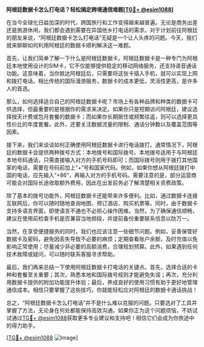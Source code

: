 **阿根廷数据卡怎么打电话？轻松搞定跨境通信难题[[TG💪+ @esim1088](https://t.me/s/esim1088)]**

在当今全球化日益加深的时代，跨国旅行和工作变得越来越普遍。无论是商务出差还是旅游休闲，我们都会遇到需要在异国他乡打电话的需求。对于计划前往阿根廷的朋友来说，“阿根廷数据卡怎么打电话”无疑是一个让人头疼的问题。今天，我们就来聊聊如何利用阿根廷的数据卡顺利解决这一难题。

首先，让我们简单了解一下什么是阿根廷数据卡。阿根廷数据卡是一种专门为阿根廷本地使用设计的SIM卡，它不仅能够提供稳定的移动网络服务，还支持语音通话功能。这意味着，当你抵达阿根廷后，只需要将这张卡插入手机，就可以实现上网和拨打电话。相比传统的国际漫游服务，数据卡的成本更低，灵活性更高，是许多人的首选。

那么，如何选择适合自己的阿根廷数据卡呢？市场上有各种品牌和种类的数据卡可供选择，但最重要的是根据你的需求来决定。如果你只是短期访问阿根廷，建议选择按天计费或包月套餐的数据卡；而如果你长期居住或频繁往返，则可以选择更具性价比的年度套餐。此外，还要关注数据流量的限制、通话分钟数以及覆盖范围等因素。

接下来，我们来谈谈如何正确使用阿根廷数据卡进行电话拨打。通常情况下，阿根廷的数据卡会提供两种拨号方式：本地拨号和国际拨号。本地拨号适用于与阿根廷本地号码通话，只需直接输入对方的手机号码即可；而国际拨号则用于拨打其他国家的电话，需要在号码前加上“+”号和国家代码。例如，如果你想从阿根廷拨打中国的电话，应先输入“+86”，再输入对方的手机号码。需要注意的是，部分运营商可能会对国际长途收取额外费用，因此在出发前务必了解清楚相关资费政策。

除了基本的拨号功能外，阿根廷数据卡还能带来许多便利。比如，通过数据卡连接互联网后，你可以随时随地查询地图、预订酒店、购买机票等。同时，由于数据卡支持多语言界面，即使语言不通也不必担心操作困难。当然，为了确保通信顺畅，建议在使用前检查手机是否兼容当地频段，并提前备份重要联系信息以防万一。

当然，在享受便捷服务的同时，我们也应该注意一些细节问题。例如，妥善保管好数据卡及密码，避免因丢失导致不必要的麻烦；定期查看账户余额，及时充值以免影响正常使用；尽量减少非必要的高额消费，合理规划预算。此外，如果遇到任何技术故障或疑问，可以随时联系客服寻求帮助。

最后，我们再来总结一下使用阿根廷数据卡打电话的关键点。首先，选择合适的卡种和套餐至关重要；其次，熟悉本地和国际拨号规则才能避免失误；再次，充分利用数据卡提供的附加功能提升体验；最后，养成良好的使用习惯有助于更好地管理通信成本。相信只要掌握了这些技巧，你就能轻松应对阿根廷的数据卡通话挑战！

总之，“阿根廷数据卡怎么打电话”并不是什么难以克服的问题。只要选对了工具并掌握了方法，无论身在何处都能保持高效沟通。如果你正为这个问题烦恼，不妨试试通过[TG💪+ @esim1088](https://t.me/s/esim1088)获取更多专业建议和支持吧！相信它们会成为你旅途中的得力助手。

[[TG💪+ @esim1088](https://t.me/s/esim1088) ![Image](https://i.postimg.cc/4NQfJmqS/Snipaste-2025-05-13-00-14-12.png)]